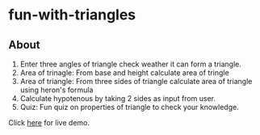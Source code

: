 # fun-with-triangles
 
## About
1. Enter three angles of triangle check weather it can form a triangle.
2. Area of trinagle: From base and height calculate area of tringle
3. Area of triangle: From three sides of triangle calculate area of triangle using heron's formula
4. Calculate hypotenous by taking 2 sides as input from user.
5. Quiz: Fun quiz on properties of triangle to check your knowledge.

Click [here](https://fun-with-triangle-neog.netlify.app/) for live demo.
